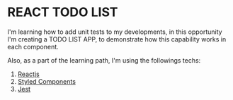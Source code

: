 # REACT TODO LIST

I'm learning how to add unit tests to my developments, in this opportunity I'm creating a TODO LIST APP, to demonstrate how this capability works in each component.

Also, as a part of the learning path, I'm using the followings techs:

1. [Reactjs](https://reactjs.org/)
2. [Styled Components](https://styled-components.com/)
3. [Jest](https://jestjs.io/)
